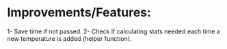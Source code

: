 # Improvements/Features:

1- Save time if not passed.
2- Check if calculating stats needed each time a new temperature is added (helper function).

